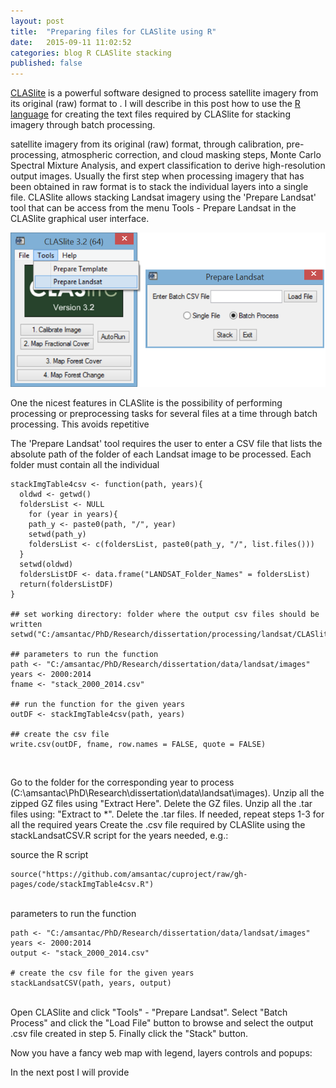 ```yaml
---
layout: post
title:  "Preparing files for CLASlite using R"
date:   2015-09-11 11:02:52
categories: blog R CLASlite stacking
published: false
---
```


[CLASlite] is a powerful software designed to process satellite imagery from its original (raw) format to . I will describe in this post how to use the [R language] for creating the text files required by CLASlite for stacking imagery through batch processing.

satellite imagery from its original (raw) format, through calibration, pre-processing, atmospheric correction, and cloud masking steps, Monte Carlo Spectral Mixture Analysis, and expert classification to derive high-resolution output images. Usually the first step when processing imagery that has been obtained in raw format is to stack the individual layers into a single file. CLASlite allows stacking Landsat imagery using the 'Prepare Landsat' tool that can be access from the menu Tools - Prepare Landsat in the CLASlite graphical user interface.

<img src="/images/2015-09-11-stacking-R-fig-1.png" alt="Stacking Landsat imagery in CLASlite" style="width:600px">

One the nicest features in CLASlite is the possibility of performing processing or preprocessing tasks for several files at a time through batch processing. This avoids repetitive 

The 'Prepare Landsat' tool requires the user to enter a CSV file that lists the absolute path of the folder of each Landsat image to be processed. Each folder must contain all the individual 


```
stackImgTable4csv <- function(path, years){
  oldwd <- getwd()
  foldersList <- NULL
    for (year in years){
    path_y <- paste0(path, "/", year)
    setwd(path_y)
    foldersList <- c(foldersList, paste0(path_y, "/", list.files()))
  }
  setwd(oldwd)
  foldersListDF <- data.frame("LANDSAT_Folder_Names" = foldersList)
  return(foldersListDF)
}

## set working directory: folder where the output csv files should be written
setwd("C:/amsantac/PhD/Research/dissertation/processing/landsat/CLASliteCSVs")

## parameters to run the function
path <- "C:/amsantac/PhD/Research/dissertation/data/landsat/images"
years <- 2000:2014
fname <- "stack_2000_2014.csv"

## run the function for the given years
outDF <- stackImgTable4csv(path, years)

## create the csv file
write.csv(outDF, fname, row.names = FALSE, quote = FALSE)
```
<br>

Go to the folder for the corresponding year to process (C:\amsantac\PhD\Research\dissertation\data\landsat\images).
Unzip all the zipped GZ files using "Extract Here". Delete the GZ files.
Unzip all the .tar files using: "Extract to *\". Delete the .tar files.
If needed, repeat steps 1-3 for all the required years 
Create the .csv file required by CLASlite using the stackLandsatCSV.R script for the years needed, e.g.:

source the R script

```
source("https://github.com/amsantac/cuproject/raw/gh-pages/code/stackImgTable4csv.R")
```
<br>
parameters to run the function

```
path <- "C:/amsantac/PhD/Research/dissertation/data/landsat/images"
years <- 2000:2014
output <- "stack_2000_2014.csv"

# create the csv file for the given years
stackLandsatCSV(path, years, output)
```
<br>
Open CLASlite and click "Tools" - "Prepare Landsat". Select "Batch Process" and click the "Load File" button to browse and select the output .csv file created in step 5. Finally click the "Stack" button.



Now you have a fancy web map with legend, layers controls and popups:

In the next post I will provide  

[CLASlite]:                  http://claslite.carnegiescience.edu/
[R language]:                http://r-project.org

[RStudio]:                   https://www.rstudio.com/
[RStudio IDE]:               https://www.rstudio.com/products/rstudio/ 
[leaflet]:                   https://rstudio.github.io/leaflet/
[R language]:                http://r-project.org
[rstudio_ss]:                /images/2015-08-11-leaflet-R-fig-1.png "Web map with leaflet"
[web map]:                   http://amsantac.github.io/cuproject/www/landsat_scenes.html
[OpenStreetMap (OSM)]:       http://www.openstreetmap.org/
[MapQuest Open]:             http://www.mapquest.com/
[MapBox]:                    https://www.mapbox.com/
[Bing Maps]:                 http://www.microsoft.com/maps/choose-your-bing-maps-API.aspx
[Leaflet Quick Start Guide]: http://leafletjs.com/examples/quick-start.html
[shapefile]:                 https://doc.arcgis.com/en/arcgis-online/reference/shapefiles.htm
[rgdal]:                     https://cran.r-project.org/package=rgdal
[maptools]:                  https://cran.r-project.org/package=maptools
[shapefiles]:                https://cran.r-project.org/package=shapefiles
[others]:                    http://gis.stackexchange.com/questions/118077/read-esri-shape-file-polygon-or-polyline-in-r-environment
[raster]:                    https://cran.r-project.org/package=raster
[SpatialPolygonsDataFrame]:  http://www.inside-r.org/packages/cran/sp/docs/as.data.frame.SpatialPolygonsDataFrame
[Landsat]:                   http://landsat.usgs.gov/
[WRS2 descending grid]:      http://landsat.usgs.gov/tools_wrs-2_shapefile.php
